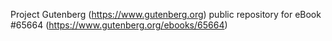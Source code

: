 Project Gutenberg (https://www.gutenberg.org) public repository for
eBook #65664 (https://www.gutenberg.org/ebooks/65664)
